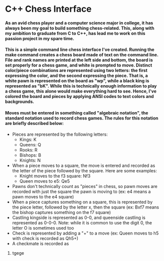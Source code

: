 # C++ Chess Interface

#### As an avid chess player and a computer science major in college, it has always been my goal to build something chess-related. This, along with my ambition to graduate from C to C++, has lead me to work on this passion project in my spare time.

#### This is a simple command line chess interface I've created. Running the make command creates a chess board made of text on the command line. File and rank names are printed at the left side and bottom, the board is set properly for a chess game, and white is prompted to move. Distinct color/piece combinations are represented using two letters: the first expressing the color, and the second expressing the piece. That is, a white pawn is represented on the board as "wp", while a black king is represented as "bK". While this is technically enough information to play a chess game, this alone would make everything hard to see. Hence, I've colored the board and pieces by applying ANSI codes to text colors and backgrounds.

#### Moves must be entered in something called "algebraic notation", the standard notation used to record chess games. The rules for this notation are briefly described below:
- Pieces are represented by the following letters:
  - Kings: K
  - Queens: Q
  - Rooks: R
  - Bishops: B
  - Knights: N
- When a piece moves to a square, the move is entered and recorded as the letter of the piece followed by the square. Here are some examples:
  - Knight moves to the f3 square: Nf3
  - Queen moves to e5: Qe5
- Pawns don't technically count as "pieces" in chess, so pawn moves are recorded with just the square the pawn is moving to (ex: e4 means a pawn moves to the e4 square)
- When a piece captures something on a square, this is represented by the piece letter, followed by the letter x, then the square (ex: Bxf7 means the bishop captures something on the f7 square)
- Castling kingside is represented as 0-0, and queenside castling is represented as 0-0-0. Note: while it is common to use the digit 0, the letter O is sometimes used too
- Check is represented by adding a "+" to a move (ex: Queen moves to h5 with check is recorded as Qh5+)
- A checkmate is recorded as 


1. tgege
